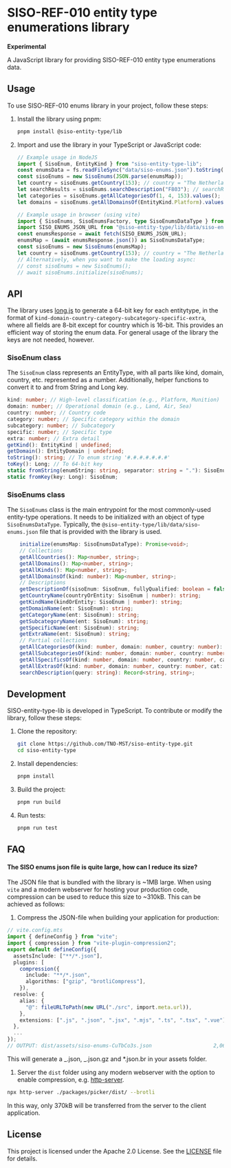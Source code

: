 # SISO-REF-010 entity type enumerations library

**Experimental**

A JavaScript library for providing SISO-REF-010 entity type enumerations data.

## Usage

To use SISO-REF-010 enums library in your project, follow these steps:

1. Install the library using pnpm:

   ```sh
   pnpm install @siso-entity-type/lib
   ```

2. Import and use the library in your TypeScript or JavaScript code:

   ```typescript
   // Example usage in NodeJS
   import { SisoEnum, EntityKind } from "siso-entity-type-lib";
   const enumsData = fs.readFileSync("data/siso-enums.json").toString();
   const sisoEnums = new SisoEnums(JSON.parse(enumsMap));
   let country = sisoEnums.getCountry(153); // country = "The Netherlands (NLD)"
   let searchResults = sisoEnums.searchDescription("F803"); // searchResults = {"1.3.153.6.4.2.0":"Guided Missile Frigate (FFG) / De Zeven Provincien Class / F803 Tromp"}
   let categories = sisoEnums.getAllCategoriesOf(1, 4, 153).values(); // categories = ["Semi-Submersible Boats", "SS (Conventional Attack-Torpedo, Patrol)"]
   let domains = sisoEnums.getAllDomainsOf(EntityKind.Platform).values(); // domains = ["Other", "Land", "Air", ...]
   ```

   ```typescript
   // Example usage in browser (using vite)
   import { SisoEnums, SisoEnumsFactory, type SisoEnumsDataType } from "@siso-entity-type/lib";
   import SISO_ENUMS_JSON_URL from "@siso-entity-type/lib/data/siso-enums.json?url" with { type: "json" };
   const enumsResponse = await fetch(SISO_ENUMS_JSON_URL);
   enumsMap = (await enumsResponse.json()) as SisoEnumsDataType;
   const sisoEnums = new SisoEnums(enumsMap);
   let country = sisoEnums.getCountry(153); // country = "The Netherlands (NLD)"
   // Alternatively, when you want to make the loading async:
   // const sisoEnums = new SisoEnums();
   // await sisoEnums.initialize(sisoEnums);
   ```

## API

The library uses [long.js](https://github.com/dcodeIO/long.js) to generate a 64-bit key for each entitytype, in the format of
`kind-domain-country-category-subcategory-specific-extra`, where all fields are 8-bit except for country which is 16-bit. This provides an
efficient way of storing the enum data. For general usage of the library the keys are not needed, however.

### SisoEnum class

The `SisoEnum` class represents an EntityType, with all parts like kind, domain, country, etc. represented as a number. Additionally, helper
functions to convert it to and from String and Long key.

```typescript
kind: number; // High-level classification (e.g., Platform, Munition)
domain: number; // Operational domain (e.g., Land, Air, Sea)
country: number; // Country code
category: number; // Specific category within the domain
subcategory: number; // Subcategory
specific: number; // Specific type
extra: number; // Extra detail
getKind(): EntityKind | undefined;
getDomain(): EntityDomain | undefined;
toString(): string; // To enum string '#.#.#.#.#.#.#'
toKey(): Long; // To 64-bit key
static fromString(enumString: string, separator: string = "."): SisoEnum;
static fromKey(key: Long): SisoEnum;
```

### SisoEnums class

The `SisoEnums` class is the main entrypoint for the most commonly-used entity-type operations. It needs to be initialized with an object of
type `SisoEnumsDataType`. Typically, the `@siso-entity-type/lib/data/siso-enums.json` file that is provided with the library is used.

```typescript
    initialize(enumsMap: SisoEnumsDataType): Promise<void>;
    // Collections
    getAllCountries(): Map<number, string>;
    getAllDomains(): Map<number, string>;
    getAllKinds(): Map<number, string>;
    getAllDomainsOf(kind: number): Map<number, string>;
    // Descriptions
    getDescriptionOf(sisoEnum: SisoEnum, fullyQualified: boolean = false): string
    getCountryName(countryOrEntity: SisoEnum | number): string;
    getKindName(kindOrEntity: SisoEnum | number): string;
    getDomainName(ent: SisoEnum): string;
    getCategoryName(ent: SisoEnum): string;
    getSubcategoryName(ent: SisoEnum): string;
    getSpecificName(ent: SisoEnum): string;
    getExtraName(ent: SisoEnum): string;
    // Partial collections
    getAllCategoriesOf(kind: number, domain: number, country: number): Map<number, string>;
    getAllSubcategoriesOf(kind: number, domain: number, country: number, category: number): Map<number, string>;
    getAllSpecificsOf(kind: number, domain: number, country: number, category: number, subcategory: number): Map<number, string>;
    getAllExtrasOf(kind: number, domain: number, country: number, cat: number, subcat: number, specific: number): Map<number, string>;
    searchDescription(query: string): Record<string, string>;
```

## Development

SISO-entity-type-lib is developed in TypeScript. To contribute or modify the library, follow these steps:

1. Clone the repository:

   ```sh
   git clone https://github.com/TNO-MST/siso-entity-type.git
   cd siso-entity-type
   ```

2. Install dependencies:

   ```sh
   pnpm install
   ```

3. Build the project:

   ```sh
   pnpm run build
   ```

4. Run tests:
   ```sh
   pnpm run test
   ```

## FAQ

#### The SISO enums json file is quite large, how can I reduce its size?

The JSON file that is bundled with the library is ~1MB large. When using `vite` and a modern webserver for hosting your production code,
compression can be used to reduce this size to ~310kB. This can be achieved as follows:

1. Compress the JSON-file when building your application for production:

```typescript
// vite.config.mts
import { defineConfig } from "vite";
import { compression } from "vite-plugin-compression2";
export default defineConfig({
  assetsInclude: ["**/*.json"],
  plugins: [
    compression({
      include: "**/*.json",
      algorithms: ["gzip", "brotliCompress"],
    }),
  resolve: {
    alias: {
      "@": fileURLToPath(new URL("./src", import.meta.url)),
    },
    extensions: [".js", ".json", ".jsx", ".mjs", ".ts", ".tsx", ".vue"],
  },
  ...
});
// OUTPUT: dist/assets/siso-enums-CuTbCo3s.json                    2,069.73 kB │ gzip: 369.52 kB
```

This will generate a _.json, _.json.gz and \*.json.br in your assets folder.

1. Server the `dist` folder using any modern webserver with the option to enable compression, e.g.
   [http-server](https://www.npmjs.com/package/http-server).

```sh
npx http-server ./packages/picker/dist/ --brotli
```

In this way, only 370kB will be transferred from the server to the client application.

## License

This project is licensed under the Apache 2.0 License. See the [LICENSE](../../LICENSE) file for details.
